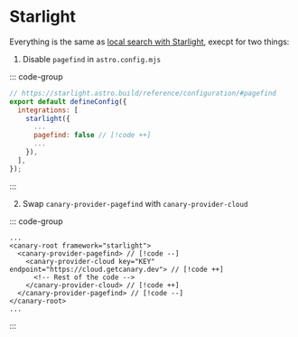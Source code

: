 # Starlight

<!--@include: ../callout.md-->


Everything is the same as [local search with Starlight](/docs/local/integrations/starlight), execpt for two things:

1. Disable `pagefind` in `astro.config.mjs`

::: code-group

```js [astro.config.mjs]
// https://starlight.astro.build/reference/configuration/#pagefind
export default defineConfig({
  integrations: [
    starlight({
      ...
      pagefind: false // [!code ++]
      ...
    }),
  ],
});
```

:::


2. Swap `canary-provider-pagefind` with `canary-provider-cloud`

::: code-group

```html-vue [YOUR_COMPONENT.astro]
...
<canary-root framework="starlight">
  <canary-provider-pagefind> // [!code --]
    <canary-provider-cloud key="KEY" endpoint="https://cloud.getcanary.dev"> // [!code ++]
      <!-- Rest of the code -->
    </canary-provider-cloud> // [!code ++]
  </canary-provider-pagefind> // [!code --]
</canary-root>
...
```

:::

